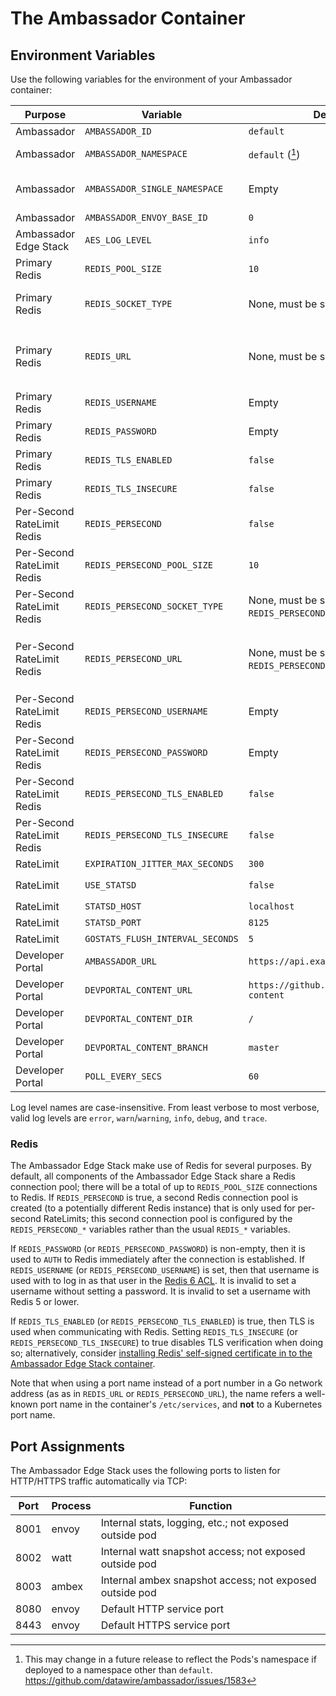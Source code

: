 # The Ambassador Container

## Environment Variables

Use the following variables for the environment of your Ambassador container:

| Purpose                    | Variable                         | Default value                                       | Value type                                                                    |
|----------------------------|----------------------------------|-----------------------------------------------------|-------------------------------------------------------------------------------|
| Ambassador                 | `AMBASSADOR_ID`                  | `default`                                           | Plain string                                                                  |
| Ambassador                 | `AMBASSADOR_NAMESPACE`           | `default` ([^1])                                    | Kubernetes namespace                                                          |
| Ambassador                 | `AMBASSADOR_SINGLE_NAMESPACE`    | Empty                                               | Boolean; non-empty=true, empty=false                                          |
| Ambassador                 | `AMBASSADOR_ENVOY_BASE_ID`       | `0`                                                 | Integer                                                                       |
| Ambassador Edge Stack      | `AES_LOG_LEVEL`                  | `info`                                              | Log level (see below)                                                         |
| Primary Redis              | `REDIS_POOL_SIZE`                | `10`                                                | Integer                                                                       |
| Primary Redis              | `REDIS_SOCKET_TYPE`              | None, must be set explicitly                        | Go network such as `tcp` or `unix`; see [Go `net.Dial`][]                     |
| Primary Redis              | `REDIS_URL`                      | None, must be set explicitly                        | Go network address; for TCP this is a `host:port` pair; see [Go `net.Dial`][] |
| Primary Redis              | `REDIS_USERNAME`                 | Empty                                               | Plain string                                                                  |
| Primary Redis              | `REDIS_PASSWORD`                 | Empty                                               | Plain string                                                                  |
| Primary Redis              | `REDIS_TLS_ENABLED`              | `false`                                             | Boolean; [Go `strconv.ParseBool`][]                                           |
| Primary Redis              | `REDIS_TLS_INSECURE`             | `false`                                             | Boolean; [Go `strconv.ParseBool`][]                                           |
| Per-Second RateLimit Redis | `REDIS_PERSECOND`                | `false`                                             | Boolean; [Go `strconv.ParseBool`][]                                           |
| Per-Second RateLimit Redis | `REDIS_PERSECOND_POOL_SIZE`      | `10`                                                | Integer                                                                       |
| Per-Second RateLimit Redis | `REDIS_PERSECOND_SOCKET_TYPE`    | None, must be set explicitly (if `REDIS_PERSECOND`) | Go network such as `tcp` or `unix`; see [Go `net.Dial`][]                     |
| Per-Second RateLimit Redis | `REDIS_PERSECOND_URL`            | None, must be set explicitly (if `REDIS_PERSECOND`) | Go network address; for TCP this is a `host:port` pair; see [Go `net.Dial`][] |
| Per-Second RateLimit Redis | `REDIS_PERSECOND_USERNAME`       | Empty                                               | Plain string                                                                  |
| Per-Second RateLimit Redis | `REDIS_PERSECOND_PASSWORD`       | Empty                                               | Plain string                                                                  |
| Per-Second RateLimit Redis | `REDIS_PERSECOND_TLS_ENABLED`    | `false`                                             | Boolean; [Go `strconv.ParseBool`][]                                           |
| Per-Second RateLimit Redis | `REDIS_PERSECOND_TLS_INSECURE`   | `false`                                             | Boolean; [Go `strconv.ParseBool`][]                                           |
| RateLimit                  | `EXPIRATION_JITTER_MAX_SECONDS`  | `300`                                               | Integer                                                                       |
| RateLimit                  | `USE_STATSD`                     | `false`                                             | Boolean; [Go `strconv.ParseBool`][]                                           |
| RateLimit                  | `STATSD_HOST`                    | `localhost`                                         | Hostname                                                                      |
| RateLimit                  | `STATSD_PORT`                    | `8125`                                              | Integer                                                                       |
| RateLimit                  | `GOSTATS_FLUSH_INTERVAL_SECONDS` | `5`                                                 | Integer                                                                       |
| Developer Portal           | `AMBASSADOR_URL`                 | `https://api.example.com`                           | URL                                                                           |
| Developer Portal           | `DEVPORTAL_CONTENT_URL`          | `https://github.com/datawire/devportal-content`     | git-remote URL                                                                |
| Developer Portal           | `DEVPORTAL_CONTENT_DIR`          | `/`                                                 | Rooted Git directory                                                          |
| Developer Portal           | `DEVPORTAL_CONTENT_BRANCH`       | `master`                                            | Git branch name                                                               |
| Developer Portal           | `POLL_EVERY_SECS`                | `60`                                                | Integer                                                                       |

Log level names are case-insensitive.  From least verbose to most
verbose, valid log levels are `error`, `warn`/`warning`, `info`,
`debug`, and `trace`.

### Redis

The Ambassador Edge Stack make use of Redis for several purposes.  By
default, all components of the Ambassador Edge Stack share a Redis
connection pool; there will be a total of up to `REDIS_POOL_SIZE`
connections to Redis.  If `REDIS_PERSECOND` is true, a second Redis
connection pool is created (to a potentially different Redis instance)
that is only used for per-second RateLimits; this second connection
pool is configured by the `REDIS_PERSECOND_*` variables rather than
the usual `REDIS_*` variables.

If `REDIS_PASSWORD` (or `REDIS_PERSECOND_PASSWORD`) is non-empty, then
it is used to `AUTH` to Redis immediately after the connection is
established.  If `REDIS_USERNAME` (or `REDIS_PERSECOND_USERNAME`) is
set, then that username is used with to log in as that user in the
[Redis 6 ACL].  It is invalid to set a username without setting a
password.  It is invalid to set a username with Redis 5 or lower.

If `REDIS_TLS_ENABLED` (or `REDIS_PERSECOND_TLS_ENABLED`) is true,
then TLS is used when communicating with Redis.  Setting
`REDIS_TLS_INSECURE` (or `REDIS_PERSECOND_TLS_INSECURE`) to true
disables TLS verification when doing so; alternatively, consider
[installing Redis' self-signed certificate in to the Ambassador Edge
Stack
container](../../using/filters/#installing-self-signed-certificates).

Note that when using a port name instead of a port number in a Go
network address (as as in `REDIS_URL` or `REDIS_PERSECOND_URL`), the
name refers a well-known port name in the container's `/etc/services`,
and **not** to a Kubernetes port name.

## Port Assignments

The Ambassador Edge Stack uses the following ports to listen for HTTP/HTTPS traffic automatically via TCP:

| Port | Process | Function                                                |
|------|---------|---------------------------------------------------------|
| 8001 | envoy   | Internal stats, logging, etc.; not exposed outside pod  |
| 8002 | watt    | Internal watt snapshot access; not exposed outside pod  |
| 8003 | ambex   | Internal ambex snapshot access; not exposed outside pod |
| 8080 | envoy   | Default HTTP service port                               |
| 8443 | envoy   | Default HTTPS service port                              |

[^1]: This may change in a future release to reflect the Pods's
      namespace if deployed to a namespace other than `default`.
      https://github.com/datawire/ambassador/issues/1583

[Go `net.Dial`]: https://golang.org/pkg/net/#Dial
[Go `strconv.ParseBool`]: https://golang.org/pkg/strconv/#ParseBool
[Redis 6 ACL]: https://redis.io/topics/acl
